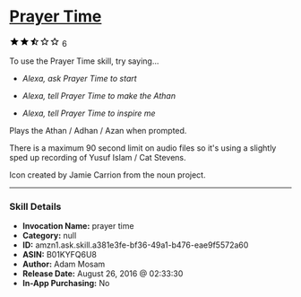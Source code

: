 # [Prayer Time](http://alexa.amazon.com/#skills/amzn1.ask.skill.a381e3fe-bf36-49a1-b476-eae9f5572a60)
![2.7 stars](../../images/ic_star_black_18dp_1x.png)![2.7 stars](../../images/ic_star_black_18dp_1x.png)![2.7 stars](../../images/ic_star_half_black_18dp_1x.png)![2.7 stars](../../images/ic_star_border_black_18dp_1x.png)![2.7 stars](../../images/ic_star_border_black_18dp_1x.png) 6

To use the Prayer Time skill, try saying...

* *Alexa, ask Prayer Time to start*

* *Alexa, tell Prayer Time to make the Athan*

* *Alexa, tell Prayer Time to inspire me*

Plays the Athan / Adhan / Azan when prompted. 

There is a maximum 90 second limit on audio files so it's using a slightly sped up recording of Yusuf Islam / Cat Stevens.

Icon created by Jamie Carrion from the noun project.

***

### Skill Details

* **Invocation Name:** prayer time
* **Category:** null
* **ID:** amzn1.ask.skill.a381e3fe-bf36-49a1-b476-eae9f5572a60
* **ASIN:** B01KYFQ6U8
* **Author:** Adam Mosam
* **Release Date:** August 26, 2016 @ 02:33:30
* **In-App Purchasing:** No
